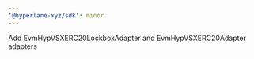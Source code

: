 ```yaml
---
'@hyperlane-xyz/sdk': minor
---
```


Add EvmHypVSXERC20LockboxAdapter and EvmHypVSXERC20Adapter adapters
